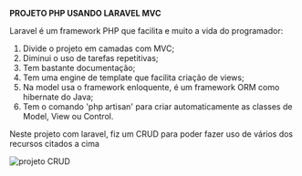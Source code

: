**PROJETO PHP USANDO LARAVEL MVC**

Laravel é um framework PHP que facilita e muito a vida do programador:



1. Divide o projeto em camadas com MVC;
2. Diminui o uso de tarefas repetitivas;
3. Tem bastante documentação;
4. Tem uma engine de template que facilita criação de views;
5. Na model usa o framework enloquente, é um framework ORM como hibernate do Java;
6. Tem o comando 'php artisan' para criar automaticamente as classes de Model, View ou Control.

Neste projeto com laravel, fiz um CRUD para poder fazer uso de vários dos recursos citados a cima


![projeto CRUD](https://lh3.googleusercontent.com/fs3t_dSL2fiqIh2NubjFXYiUagHhA43nzfNsTlMUVykE4CnHiXZa3xVDbR6REWXTeb37KRXwUD58JdncLbAWA2D57Z-wgMo7tH0QKoq64pv1gZ-Kwv7EuhLNhjwQnXqCwjw1oKXbWA=w659-h404-no)


